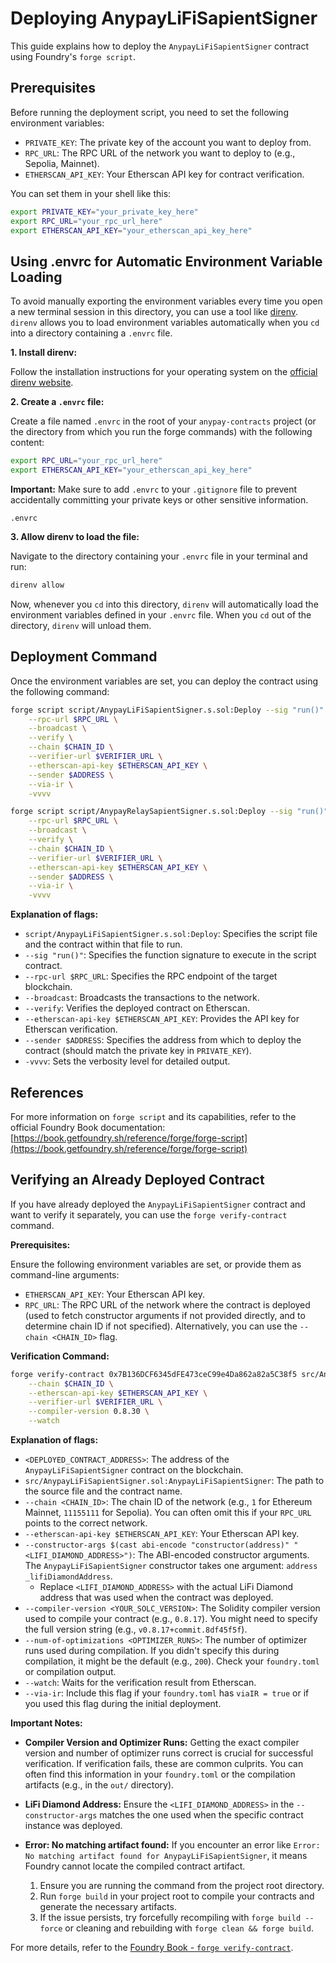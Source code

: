 # Deploying AnypayLiFiSapientSigner

This guide explains how to deploy the `AnypayLiFiSapientSigner` contract using Foundry's `forge script`.

## Prerequisites

Before running the deployment script, you need to set the following environment variables:

*   `PRIVATE_KEY`: The private key of the account you want to deploy from.
*   `RPC_URL`: The RPC URL of the network you want to deploy to (e.g., Sepolia, Mainnet).
*   `ETHERSCAN_API_KEY`: Your Etherscan API key for contract verification.

You can set them in your shell like this:

```bash
export PRIVATE_KEY="your_private_key_here"
export RPC_URL="your_rpc_url_here"
export ETHERSCAN_API_KEY="your_etherscan_api_key_here"
```

## Using .envrc for Automatic Environment Variable Loading

To avoid manually exporting the environment variables every time you open a new terminal session in this directory, you can use a tool like [direnv](https://direnv.net/). `direnv` allows you to load environment variables automatically when you `cd` into a directory containing a `.envrc` file.

**1. Install direnv:**

Follow the installation instructions for your operating system on the [official direnv website](https://direnv.net/docs/installation.html).

**2. Create a `.envrc` file:**

Create a file named `.envrc` in the root of your `anypay-contracts` project (or the directory from which you run the forge commands) with the following content:

```bash
export RPC_URL="your_rpc_url_here"
export ETHERSCAN_API_KEY="your_etherscan_api_key_here"
```

**Important:** Make sure to add `.envrc` to your `.gitignore` file to prevent accidentally committing your private keys or other sensitive information.

```
.envrc
```

**3. Allow direnv to load the file:**

Navigate to the directory containing your `.envrc` file in your terminal and run:

```bash
direnv allow
```

Now, whenever you `cd` into this directory, `direnv` will automatically load the environment variables defined in your `.envrc` file. When you `cd` out of the directory, `direnv` will unload them.

## Deployment Command

Once the environment variables are set, you can deploy the contract using the following command:

```bash
forge script script/AnypayLiFiSapientSigner.s.sol:Deploy --sig "run()" \
    --rpc-url $RPC_URL \
    --broadcast \
    --verify \
    --chain $CHAIN_ID \
    --verifier-url $VERIFIER_URL \
    --etherscan-api-key $ETHERSCAN_API_KEY \
    --sender $ADDRESS \
    --via-ir \
    -vvvv
```

```bash
forge script script/AnypayRelaySapientSigner.s.sol:Deploy --sig "run()" \
    --rpc-url $RPC_URL \
    --broadcast \
    --verify \
    --chain $CHAIN_ID \
    --verifier-url $VERIFIER_URL \
    --etherscan-api-key $ETHERSCAN_API_KEY \
    --sender $ADDRESS \
    --via-ir \
    -vvvv
```

**Explanation of flags:**
*   `script/AnypayLiFiSapientSigner.s.sol:Deploy`: Specifies the script file and the contract within that file to run.
*   `--sig "run()"`: Specifies the function signature to execute in the script contract.
*   `--rpc-url $RPC_URL`: Specifies the RPC endpoint of the target blockchain.
*   `--broadcast`: Broadcasts the transactions to the network.
*   `--verify`: Verifies the deployed contract on Etherscan.
*   `--etherscan-api-key $ETHERSCAN_API_KEY`: Provides the API key for Etherscan verification.
*   `--sender $ADDRESS`: Specifies the address from which to deploy the contract (should match the private key in `PRIVATE_KEY`).
*   `-vvvv`: Sets the verbosity level for detailed output.

## References

For more information on `forge script` and its capabilities, refer to the official Foundry Book documentation:
[https://book.getfoundry.sh/reference/forge/forge-script](https://book.getfoundry.sh/reference/forge/forge-script)

## Verifying an Already Deployed Contract

If you have already deployed the `AnypayLiFiSapientSigner` contract and want to verify it separately, you can use the `forge verify-contract` command.

**Prerequisites:**

Ensure the following environment variables are set, or provide them as command-line arguments:

*   `ETHERSCAN_API_KEY`: Your Etherscan API key.
*   `RPC_URL`: The RPC URL of the network where the contract is deployed (used to fetch constructor arguments if not provided directly, and to determine chain ID if not specified).
    Alternatively, you can use the `--chain <CHAIN_ID>` flag.

**Verification Command:**

```bash
forge verify-contract 0x7B136DCF6345dFE473ceC99e4Da862a82a5C38f5 src/AnypayRelaySapientSigner.sol:AnypayRelaySapientSigner \
    --chain $CHAIN_ID \
    --etherscan-api-key $ETHERSCAN_API_KEY \
    --verifier-url $VERIFIER_URL \
    --compiler-version 0.8.30 \
    --watch
```

**Explanation of flags:**

*   `<DEPLOYED_CONTRACT_ADDRESS>`: The address of the `AnypayLiFiSapientSigner` contract on the blockchain.
*   `src/AnypayLiFiSapientSigner.sol:AnypayLiFiSapientSigner`: The path to the source file and the contract name.
*   `--chain <CHAIN_ID>`: The chain ID of the network (e.g., `1` for Ethereum Mainnet, `11155111` for Sepolia). You can often omit this if your `RPC_URL` points to the correct network.
*   `--etherscan-api-key $ETHERSCAN_API_KEY`: Your Etherscan API key.
*   `--constructor-args $(cast abi-encode "constructor(address)" "<LIFI_DIAMOND_ADDRESS>")`: The ABI-encoded constructor arguments. The `AnypayLiFiSapientSigner` constructor takes one argument: `address _lifiDiamondAddress`.
    *   Replace `<LIFI_DIAMOND_ADDRESS>` with the actual LiFi Diamond address that was used when the contract was deployed.
*   `--compiler-version <YOUR_SOLC_VERSION>`: The Solidity compiler version used to compile your contract (e.g., `0.8.17`). You might need to specify the full version string (e.g., `v0.8.17+commit.8df45f5f`).
*   `--num-of-optimizations <OPTIMIZER_RUNS>`: The number of optimizer runs used during compilation. If you didn't specify this during compilation, it might be the default (e.g., `200`). Check your `foundry.toml` or compilation output.
*   `--watch`: Waits for the verification result from Etherscan.
*   `--via-ir`: Include this flag if your `foundry.toml` has `viaIR = true` or if you used this flag during the initial deployment.

**Important Notes:**

*   **Compiler Version and Optimizer Runs:** Getting the exact compiler version and number of optimizer runs correct is crucial for successful verification. If verification fails, these are common culprits. You can often find this information in your `foundry.toml` or the compilation artifacts (e.g., in the `out/` directory).
*   **LiFi Diamond Address:** Ensure the `<LIFI_DIAMOND_ADDRESS>` in the `--constructor-args` matches the one used when the specific contract instance was deployed.

*   **Error: No matching artifact found:** If you encounter an error like `Error: No matching artifact found for AnypayLiFiSapientSigner`, it means Foundry cannot locate the compiled contract artifact. 
    1.  Ensure you are running the command from the project root directory.
    2.  Run `forge build` in your project root to compile your contracts and generate the necessary artifacts. 
    3.  If the issue persists, try forcefully recompiling with `forge build --force` or cleaning and rebuilding with `forge clean && forge build`.

For more details, refer to the [Foundry Book - `forge verify-contract`](https://book.getfoundry.sh/reference/forge/forge-verify-contract).
